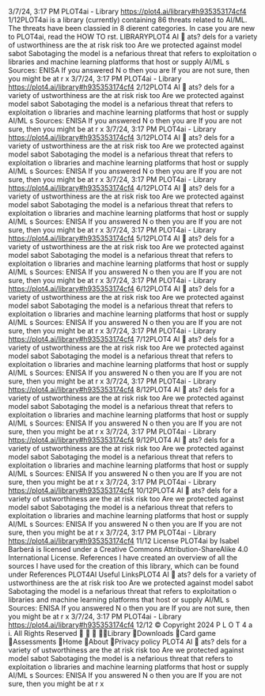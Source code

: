 3/7/24, 3:17 PM PLOT4ai - Library
https://plot4.ai/library#h935353174cf4 1/12PLOT4ai is a library (currently) containing 86 threats related to
AI/ML. The threats have been classi ed in 8 di erent categories.
In case you are new to PLOT4ai, read the HOW TO  rst.
LIBRARYPLOT4
AI 
ats?
dels for a variety of
 ustworthiness are the
at risk
 risk too
Are we protected against model sabot
Sabotaging the model is a nefarious threat that refers to exploitation o
libraries and machine learning platforms that host or supply AI/ML s
Sources: ENISA
If you answered N o then you are 
If you are not sure, then you might be at r
x
3/7/24, 3:17 PM PLOT4ai - Library
https://plot4.ai/library#h935353174cf4 2/12PLOT4
AI 
ats?
dels for a variety of
 ustworthiness are the
at risk
 risk too
Are we protected against model sabot
Sabotaging the model is a nefarious threat that refers to exploitation o
libraries and machine learning platforms that host or supply AI/ML s
Sources: ENISA
If you answered N o then you are 
If you are not sure, then you might be at r
x
3/7/24, 3:17 PM PLOT4ai - Library
https://plot4.ai/library#h935353174cf4 3/12PLOT4
AI 
ats?
dels for a variety of
 ustworthiness are the
at risk
 risk too
Are we protected against model sabot
Sabotaging the model is a nefarious threat that refers to exploitation o
libraries and machine learning platforms that host or supply AI/ML s
Sources: ENISA
If you answered N o then you are 
If you are not sure, then you might be at r
x
3/7/24, 3:17 PM PLOT4ai - Library
https://plot4.ai/library#h935353174cf4 4/12PLOT4
AI 
ats?
dels for a variety of
 ustworthiness are the
at risk
 risk too
Are we protected against model sabot
Sabotaging the model is a nefarious threat that refers to exploitation o
libraries and machine learning platforms that host or supply AI/ML s
Sources: ENISA
If you answered N o then you are 
If you are not sure, then you might be at r
x
3/7/24, 3:17 PM PLOT4ai - Library
https://plot4.ai/library#h935353174cf4 5/12PLOT4
AI 
ats?
dels for a variety of
 ustworthiness are the
at risk
 risk too
Are we protected against model sabot
Sabotaging the model is a nefarious threat that refers to exploitation o
libraries and machine learning platforms that host or supply AI/ML s
Sources: ENISA
If you answered N o then you are 
If you are not sure, then you might be at r
x
3/7/24, 3:17 PM PLOT4ai - Library
https://plot4.ai/library#h935353174cf4 6/12PLOT4
AI 
ats?
dels for a variety of
 ustworthiness are the
at risk
 risk too
Are we protected against model sabot
Sabotaging the model is a nefarious threat that refers to exploitation o
libraries and machine learning platforms that host or supply AI/ML s
Sources: ENISA
If you answered N o then you are 
If you are not sure, then you might be at r
x
3/7/24, 3:17 PM PLOT4ai - Library
https://plot4.ai/library#h935353174cf4 7/12PLOT4
AI 
ats?
dels for a variety of
 ustworthiness are the
at risk
 risk too
Are we protected against model sabot
Sabotaging the model is a nefarious threat that refers to exploitation o
libraries and machine learning platforms that host or supply AI/ML s
Sources: ENISA
If you answered N o then you are 
If you are not sure, then you might be at r
x
3/7/24, 3:17 PM PLOT4ai - Library
https://plot4.ai/library#h935353174cf4 8/12PLOT4
AI 
ats?
dels for a variety of
 ustworthiness are the
at risk
 risk too
Are we protected against model sabot
Sabotaging the model is a nefarious threat that refers to exploitation o
libraries and machine learning platforms that host or supply AI/ML s
Sources: ENISA
If you answered N o then you are 
If you are not sure, then you might be at r
x
3/7/24, 3:17 PM PLOT4ai - Library
https://plot4.ai/library#h935353174cf4 9/12PLOT4
AI 
ats?
dels for a variety of
 ustworthiness are the
at risk
 risk too
Are we protected against model sabot
Sabotaging the model is a nefarious threat that refers to exploitation o
libraries and machine learning platforms that host or supply AI/ML s
Sources: ENISA
If you answered N o then you are 
If you are not sure, then you might be at r
x
3/7/24, 3:17 PM PLOT4ai - Library
https://plot4.ai/library#h935353174cf4 10/12PLOT4
AI 
ats?
dels for a variety of
 ustworthiness are the
at risk
 risk too
Are we protected against model sabot
Sabotaging the model is a nefarious threat that refers to exploitation o
libraries and machine learning platforms that host or supply AI/ML s
Sources: ENISA
If you answered N o then you are 
If you are not sure, then you might be at r
x
3/7/24, 3:17 PM PLOT4ai - Library
https://plot4.ai/library#h935353174cf4 11/12
License
PLOT4ai by Isabel Barberá is licensed under a Creative Commons
Attribution-ShareAlike 4.0 International License.
References
I have created an overview of all the sources I have used for the
creation of this library, which can be found under References
PLOT4AI
Useful LinksPLOT4
AI 
ats?
dels for a variety of
 ustworthiness are the
at risk
 risk too
Are we protected against model sabot
Sabotaging the model is a nefarious threat that refers to exploitation o
libraries and machine learning platforms that host or supply AI/ML s
Sources: ENISA
If you answered N o then you are 
If you are not sure, then you might be at r
x
3/7/24, 3:17 PM PLOT4ai - Library
https://plot4.ai/library#h935353174cf4 12/12
© Copyright 2024 P L O T 4 a i. All Rights Reserved
   Library
Downloads
Card game
Assessments
Home
About
Privacy policy PLOT4
AI 
ats?
dels for a variety of
 ustworthiness are the
at risk
 risk too
Are we protected against model sabot
Sabotaging the model is a nefarious threat that refers to exploitation o
libraries and machine learning platforms that host or supply AI/ML s
Sources: ENISA
If you answered N o then you are 
If you are not sure, then you might be at r
x
